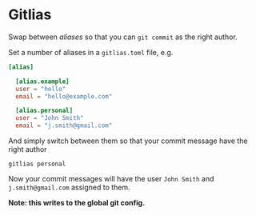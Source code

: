 # Gitlias

Swap between *aliases* so that you can `git commit` as the right author.

Set a number of aliases in a `gitlias.toml` file, e.g.

```toml
[alias]

  [alias.example]
  user = "hello"
  email = "hello@example.com"

  [alias.personal]
  user = "John Smith"
  email = "j.smith@gmail.com"
```

And simply switch between them so that your commit message have the right author

    gitlias personal

Now your commit messages will have the user `John Smith` and `j.smith@gmail.com` assigned to them.

**Note: this writes to the global git config.**